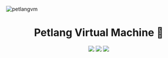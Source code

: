 ![petlangvm](https://github.com/ytkaskd/petlang_vm/assets/95956785/c5672156-2655-479b-9fda-43f31b5239a1)

<!-- Name -->
<h1 align="center">
  Petlang Virtual Machine 🐶
</h1>

<div align="center">
  <img src="https://forthebadge.com/images/badges/made-with-go.svg" />
  <img src="https://forthebadge.com/images/badges/open-source.svg" />
  <img src="https://forthebadge.com/images/badges/code-sucks-it-works.svg" />
</div>

